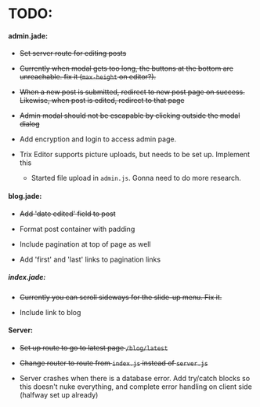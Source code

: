 # TODO:

#### admin.jade:

* ~~Set server route for editing posts~~

* ~~Currently when modal gets too long, the buttons at the bottom are unreachable. fix it (`max-height` on editor?).~~

* ~~When a new post is submitted, redirect to new post page on success. Likewise, when post is edited, redirect to that page~~

* ~~Admin modal should not be escapable by clicking outside the modal dialog~~

* Add encryption and login to access admin page.

* Trix Editor supports picture uploads, but needs to be set up. Implement this
  - Started file upload in `admin.js`. Gonna need to do more research.




#### blog.jade:

* ~~Add 'date edited' field to post~~

* Format post container with padding

* Include pagination at top of page as well

* Add 'first' and 'last' links to pagination links




##### index.jade:

* ~~Currently you can scroll sideways for the slide-up menu. Fix it.~~

* Include link to blog



#### Server:

* ~~Set up route to go to latest page `/blog/latest`~~

* ~~Change router to route from `index.js` instead of `server.js`~~

* Server crashes when there is a database error. Add try/catch blocks so this doesn't nuke everything, and complete error handling on client side (halfway set up already)
